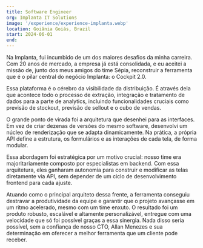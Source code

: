 ```yaml
---
title: Software Engineer
org: Implanta IT Solutions
image: '/experience/experience-implanta.webp'
location: Goiânia Goiás, Brazil
start: 2024-06-01
end:
---
```


Na Implanta, fui incumbido de um dos maiores desafios da minha carreira. Com 20 anos de mercado, a empresa já está consolidada, e eu aceitei a missão de, junto dos meus amigos do time Sépia, reconstruir a ferramenta que é o pilar central do negócio Implanta: o Cockpit 2.0.

Essa plataforma é o cérebro da visibilidade da distribuição. É através dela que acontece todo o processo de extração, integração e tratamento de dados para a parte de analytics, incluindo funcionalidades cruciais como previsão de stockout, previsão de sellout e o cubo de vendas.

O grande ponto de virada foi a arquitetura que desenhei para as interfaces. Em vez de criar dezenas de versões do mesmo software, desenvolvi um núcleo de renderização que se adapta dinamicamente. Na prática, a própria API define a estrutura, os formulários e as interações de cada tela, de forma modular.

Essa abordagem foi estratégica por um motivo crucial: nosso time era majoritariamente composto por especialistas em backend. Com essa arquitetura, eles ganharam autonomia para construir e modificar as telas diretamente via API, sem depender de um ciclo de desenvolvimento frontend para cada ajuste.

Atuando como o principal arquiteto dessa frente, a ferramenta conseguiu destravar a produtividade da equipe e garantir que o projeto avançasse em um ritmo acelerado, mesmo com um time enxuto. O resultado foi um produto robusto, escalável e altamente personalizável, entregue com uma velocidade que só foi possível graças a essa sinergia. Nada disso seria possível, sem a confiança de nosso CTO, Allan Menezes e sua determinação em oferecer a melhor ferramenta que um cliente pode receber.

